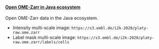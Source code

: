 <h4 id="ome-zarr-open-java"><a href="ome-zarr-open-java">Open OME-Zarr in Java ecosystem</a></h4>

Open OME-Zarr data in the Java ecosystem.

- Intensity multi-scale image: `https://s3.embl.de/i2k-2020/platy-raw.ome.zarr`
- Label mask multi-scale image: `https://s3.embl.de/i2k-2020/platy-raw.ome.zarr/labels/cells`
